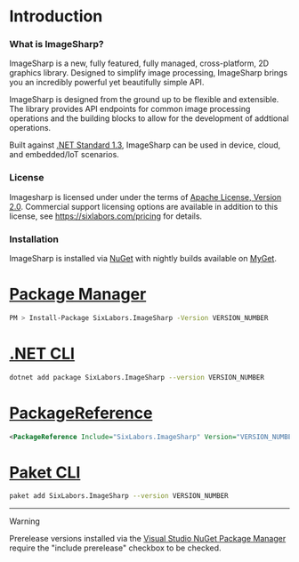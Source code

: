# Introduction

### What is ImageSharp?
ImageSharp is a new, fully featured, fully managed, cross-platform, 2D graphics library.
Designed to simplify image processing, ImageSharp brings you an incredibly powerful yet beautifully simple API.

ImageSharp is designed from the ground up to be flexible and extensible. The library provides API endpoints for common image processing operations and the building blocks to allow for the development of addtional operations.  

Built against [.NET Standard 1.3](https://docs.microsoft.com/en-us/dotnet/standard/net-standard), ImageSharp can be used in device, cloud, and embedded/IoT scenarios.  
  
### License  
Imagesharp is licensed under under the terms of [Apache License, Version 2.0](https://opensource.org/licenses/Apache-2.0). Commercial support licensing options are available in addition to this license, see https://sixlabors.com/pricing for details.
  
### Installation
  
ImageSharp is installed via [NuGet](https://www.nuget.org/packages/SixLabors.ImageSharp) with nightly builds available on [MyGet](https://www.myget.org/feed/sixlabors/package/nuget/SixLabors.ImageSharp).

# [Package Manager](#tab/tabid-1)

```bash
PM > Install-Package SixLabors.ImageSharp -Version VERSION_NUMBER
```

# [.NET CLI](#tab/tabid-2)

```bash
dotnet add package SixLabors.ImageSharp --version VERSION_NUMBER
```

# [PackageReference](#tab/tabid-3)

```xml
<PackageReference Include="SixLabors.ImageSharp" Version="VERSION_NUMBER" />
```

# [Paket CLI](#tab/tabid-4)

```bash
paket add SixLabors.ImageSharp --version VERSION_NUMBER
```

***

>[!WARNING]
>Prerelease versions installed via the [Visual Studio NuGet Package Manager](https://docs.microsoft.com/en-us/nuget/consume-packages/install-use-packages-visual-studio) require the "include prerelease" checkbox to be checked.